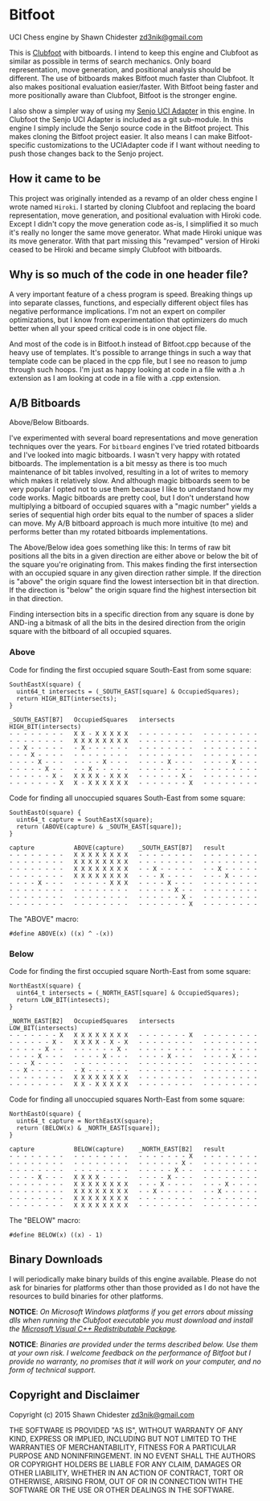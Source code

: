 Bitfoot
=======

UCI Chess engine by Shawn Chidester <zd3nik@gmail.com>

This is [Clubfoot](https://github.com/zd3nik/Clubfoot) with bitboards.  I intend to keep this engine and Clubfoot as similar as possible in terms of search mechanics.  Only board representation, move generation, and positional analysis should be different.  The use of bitboards makes Bitfoot much faster than Clubfoot.  It also makes positional evaluation easier/faster.  With Bitfoot being faster and more positionally aware than Clubfoot, Bitfoot is the stronger engine.

I also show a simpler way of using my [Senjo UCI Adapter](https://github.com/zd3nik/SenjoUCIAdapter) in this engine.  In Clubfoot the Senjo UCI Adapter is included as a git sub-module.  In this engine I simply include the Senjo source code in the Bitfoot project.  This makes cloning the Bitfoot project easier.  It also means I can make Bitfoot-specific customizations to the UCIAdapter code if I want without needing to push those changes back to the Senjo project.

How it came to be
-----------------

This project was originally intended as a revamp of an older chess engine I wrote named `Hiroki`.  I started by cloning Clubfoot and replacing the board representation, move generation, and positional evaluation with Hiroki code.  Except I didn't copy the move generation code as-is, I simplified it so much it's really no longer the same move generator.  What made Hiroki unique was its move generator.  With that part missing this "revamped" version of Hiroki ceased to be Hiroki and became simply Clubfoot with bitboards.

Why is so much of the code in one header file?
----------------------------------------------

A very important feature of a chess program is speed.  Breaking things up into separate classes, functions, and especially different object files has negative performance implications.  I'm not an expert on compiler optimizations, but I know from experimentation that optimizers do much better when all your speed critical code is in one object file.

And most of the code is in Bitfoot.h instead of Bitfoot.cpp because of the heavy use of templates.  It's possible to arrange things in such a way that template code can be placed in the cpp file, but I see no reason to jump through such hoops.  I'm just as happy looking at code in a file with a .h extension as I am looking at code in a file with a .cpp extension.

A/B Bitboards
-------------

Above/Below Bitboards.

I've experimented with several board representations and move generation techniques over the years.  For `bitboard` engines I've tried rotated bitboards and I've looked into magic bitboards.  I wasn't very happy with rotated bitboards.  The implementation is a bit messy as there is too much maintenance of bit tables involved, resulting in a lot of writes to memory which makes it relatively slow.  And although magic bitboards seem to be very popular I opted not to use them because I like to understand how my code works.  Magic bitboards are pretty cool, but I don't understand how multiplying a bitboard of occupied squares with a "magic number" yields a series of sequential high order bits equal to the number of spaces a slider can move.  My A/B bitboard approach is much more intuitive (to me) and performs better than my rotated bitboards implementations.

The Above/Below idea goes something like this:  In terms of raw bit positions all the bits in a given direction are either above or below the bit of the square you're originating from.  This makes finding the first intersection with an occupied square in any given direction rather simple.  If the direction is "above" the origin square find the lowest intersection bit in that direction.  If the direction is "below" the origin square find the highest intersection bit in that direction.

Finding intersection bits in a specific direction from any square is done by AND-ing a bitmask of all the bits in the desired direction from the origin square with the bitboard of all occupied squares.

### Above

Code for finding the first occupied square South-East from some square:

    SouthEastX(square) {
      uint64_t intersects = (_SOUTH_EAST[square] & OccupiedSquares);
      return HIGH_BIT(intersects);
    }

    _SOUTH_EAST[B7]   OccupiedSquares   intersects        HIGH_BIT(intersects)
    - - - - - - - -   X X - X X X X X   - - - - - - - -   - - - - - - - -
    - - - - - - - -   X X X X X X X X   - - - - - - - -   - - - - - - - -
    - - X - - - - -   - X - - - - - -   - - - - - - - -   - - - - - - - -
    - - - X - - - -   - - - - - - - -   - - - - - - - -   - - - - - - - -
    - - - - X - - -   - - - - X - - -   - - - - X - - -   - - - - X - - -
    - - - - - X - -   - - X - - - - -   - - - - - - - -   - - - - - - - -
    - - - - - - X -   X X X X - X X X   - - - - - - X -   - - - - - - - -
    - - - - - - - X   X - X X X X X X   - - - - - - - X   - - - - - - - -
    
Code for finding all unoccupied squares South-East from some square:

    SouthEastO(square) {
      uint64_t capture = SouthEastX(square);
      return (ABOVE(capture) & _SOUTH_EAST[square]);
    }

    capture           ABOVE(capture)    _SOUTH_EAST[B7]   result
    - - - - - - - -   X X X X X X X X   - - - - - - - -   - - - - - - - -
    - - - - - - - -   X X X X X X X X   - - - - - - - -   - - - - - - - -
    - - - - - - - -   X X X X X X X X   - - X - - - - -   - - X - - - - -
    - - - - - - - -   X X X X X X X X   - - - X - - - -   - - - X - - - -
    - - - - X - - -   - - - - - X X X   - - - - X - - -   - - - - - - - -
    - - - - - - - -   - - - - - - - -   - - - - - X - -   - - - - - - - -
    - - - - - - - -   - - - - - - - -   - - - - - - X -   - - - - - - - -
    - - - - - - - -   - - - - - - - -   - - - - - - - X   - - - - - - - -

The "ABOVE" macro:

    #define ABOVE(x) ((x) ^ -(x))

### Below

Code for finding the first occupied square North-East from some square:

    NorthEastX(square) {
      uint64_t intersects = (_NORTH_EAST[square] & OccupiedSquares);
      return LOW_BIT(intesects);
    }

    _NORTH_EAST[B2]   OccupiedSquares   intersects        LOW_BIT(intersects)
    - - - - - - - X   X X X X X X X X   - - - - - - - X   - - - - - - - -
    - - - - - - X -   X X X X - X - X   - - - - - - - -   - - - - - - - -
    - - - - - X - -   - - - - - - X -   - - - - - - - -   - - - - - - - -
    - - - - X - - -   - - - - X - - -   - - - - X - - -   - - - - X - - -
    - - - X - - - -   - - - - - - - -   - - - - - - - -   - - - - - - - -
    - - X - - - - -   - X - - - - - -   - - - - - - - -   - - - - - - - -
    - - - - - - - -   X X X X X X X X   - - - - - - - -   - - - - - - - -
    - - - - - - - -   X X - X X X X X   - - - - - - - -   - - - - - - - -

Code for finding all unoccupied squares North-East from some square:

    NorthEastO(square) {
      uint64_t capture = NorthEastX(square);
      return (BELOW(x) & _NORTH_EAST[square]);
    }

    capture           BELOW(capture)    _NORTH_EAST[B2]   result
    - - - - - - - -   - - - - - - - -   - - - - - - - X   - - - - - - - -
    - - - - - - - -   - - - - - - - -   - - - - - - X -   - - - - - - - -
    - - - - - - - -   - - - - - - - -   - - - - - X - -   - - - - - - - -
    - - - - X - - -   X X X X - - - -   - - - - X - - -   - - - - - - - -
    - - - - - - - -   X X X X X X X X   - - - X - - - -   - - - X - - - -
    - - - - - - - -   X X X X X X X X   - - X - - - - -   - - X - - - - -
    - - - - - - - -   X X X X X X X X   - - - - - - - -   - - - - - - - -
    - - - - - - - -   X X X X X X X X   - - - - - - - -   - - - - - - - -

The "BELOW" macro:

    #define BELOW(x) ((x) - 1)

Binary Downloads
----------------

I will periodically make binary builds of this engine available.  Please do not ask for binaries for platforms other than those provided as I do not have the resources to build binaries for other platforms.

**NOTICE**: *On Microsoft Windows platforms if you get errors about missing dlls when running the Clubfoot executable you must download and install the [Microsoft Visual C++ Redistributable Package](http://www.microsoft.com/en-us/download/details.aspx?id=40784).*

**NOTICE**: *Binaries are provided under the terms described below.  Use them at your own risk.  I welcome feedback on the performance of Bitfoot but I provide no warranty, no promises that it will work on your computer, and no form of technical support.*

Copyright and Disclaimer
------------------------

Copyright (c) 2015 Shawn Chidester <zd3nik@gmail.com>

THE SOFTWARE IS PROVIDED "AS IS", WITHOUT WARRANTY OF ANY KIND, EXPRESS OR
IMPLIED, INCLUDING BUT NOT LIMITED TO THE WARRANTIES OF MERCHANTABILITY,
FITNESS FOR A PARTICULAR PURPOSE AND NONINFRINGEMENT. IN NO EVENT SHALL THE
AUTHORS OR COPYRIGHT HOLDERS BE LIABLE FOR ANY CLAIM, DAMAGES OR OTHER
LIABILITY, WHETHER IN AN ACTION OF CONTRACT, TORT OR OTHERWISE, ARISING FROM,
OUT OF OR IN CONNECTION WITH THE SOFTWARE OR THE USE OR OTHER DEALINGS IN
THE SOFTWARE.
